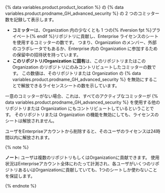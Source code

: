 {% data variables.product.product_location %} の {% data variables.product.prodname_GH_advanced_security %} の 2 つのコミッター数を記録して表示します。

- **コミッター**は、Organization 内の少なくとも 1 つの{% ifversion fpt %}プライベート{% endif %}リポジトリに貢献し、Enterprise ライセンスのシートを使用するコミッターの数です。 つまり、Organization のメンバー、外部のコラボレータでもあるか、Enterprise 内の Organization に参加するための保留中の招待状を持っています。
- **このリポジトリ/Organization に固有**は、このリポジトリまたはこの Organization のリポジトリにのみコントリビュートしたコミッターの数です。 この数値は、そのリポジトリまたは Organization の {% data variables.product.prodname_GH_advanced_security %} を無効にすることで解放できるライセンスシートの数を示しています。

一意のコミッターがない場合、これは、すべてのアクティブなコミッターが {% data variables.product.prodname_GH_advanced_security %} を使用する他のリポジトリまたは Organization にもコントリビュートしているということです。 そのリポジトリまたは Organization の機能を無効にしても、ライセンスのシートは解放されません。

ユーザをEnterpriseアカウントから削除すると、そのユーザのライセンスは24時間以内に解放されます。

{% note %}

**ノート:** ユーザは複数のリポジトリもしくはOrganizationに貢献できます。 使用状況はEnterpriseアカウント全体にわたって計測され、各ユーザがいくつのリポジトリあるいはOrganizationに貢献していても、1つのシートしか使わないことを保証します。

{% endnote %}
